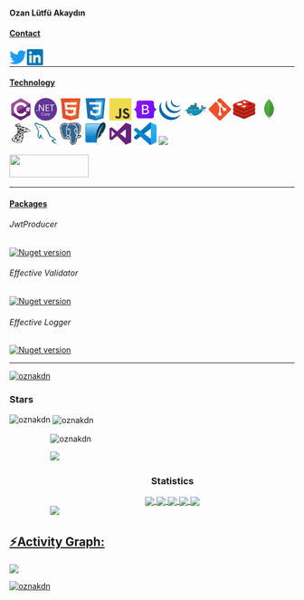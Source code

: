 <h4>Ozan Lütfü Akaydın</h4>

#### <u>Contact</u> ####

[<img align="left" src="https://github.com/devicons/devicon/blob/master/icons/twitter/twitter-original.svg" width="30"/>][Twitter]
[<img align="left" src="https://github.com/devicons/devicon/blob/master/icons/linkedin/linkedin-original.svg" width="30"/>][Linkedin]

<br>
<hr>

#### <u>Technology</u> ####
<p>
<img src="https://github.com/devicons/devicon/blob/master/icons/csharp/csharp-original.svg" width="40">
<img src="https://github.com/devicons/devicon/blob/master/icons/dotnetcore/dotnetcore-original.svg" width="40">
<img src="https://github.com/devicons/devicon/blob/master/icons/html5/html5-original.svg" width="40">
<img src="https://github.com/devicons/devicon/blob/master/icons/css3/css3-original.svg" width="40">
<img src="https://github.com/devicons/devicon/blob/master/icons/javascript/javascript-original.svg" width="40">
<img src="https://github.com/devicons/devicon/blob/master/icons/bootstrap/bootstrap-original.svg" width="40">
<img src="https://github.com/devicons/devicon/blob/master/icons/jquery/jquery-original.svg" width="40">
<img src="https://github.com/devicons/devicon/blob/master/icons/docker/docker-original.svg" width="40">
<img src="https://github.com/devicons/devicon/blob/master/icons/git/git-original.svg" width="40">
<img src="https://github.com/devicons/devicon/blob/master/icons/redis/redis-original.svg" width="40">
<img src="https://github.com/devicons/devicon/blob/master/icons/mongodb/mongodb-original.svg" width="40">
<img src="https://github.com/devicons/devicon/blob/master/icons/microsoftsqlserver/microsoftsqlserver-plain.svg" width="40">
<img src="https://github.com/devicons/devicon/blob/master/icons/mysql/mysql-original.svg" width="40">
<img src="https://github.com/devicons/devicon/blob/master/icons/postgresql/postgresql-original.svg" width="40">
<img src="https://github.com/devicons/devicon/blob/master/icons/sqlite/sqlite-original.svg" width="40">
<img src="https://github.com/devicons/devicon/blob/master/icons/visualstudio/visualstudio-plain.svg" width="40">
<img src="https://github.com/devicons/devicon/blob/master/icons/vscode/vscode-original.svg" width="40">
<img src="https://github.com/flathub/com.getpostman.Postman/blob/master/logo-mark.svg" width="40">
</p>
<p>
<img src="https://encrypted-tbn0.gstatic.com/images?q=tbn:ANd9GcRAxE4exLcE7ycwYjEJ4Pfvw-4zJZmfiIOHxQ0JNcp4luTCUZA3-RLRxYArYq5rYct0ArI&usqp=CAU" width="140" height="40">
</p>

<hr>

#### <u>Packages</u>
###### JwtProducer 
[![Nuget version](https://img.shields.io/nuget/v/JwtProducer.svg?logo=nuget)](https://www.nuget.org/packages/JwtProducer/)
###### Effective Validator 
[![Nuget version](https://img.shields.io/nuget/v/Gleeman.EffectiveValidator.svg?logo=nuget)](https://www.nuget.org/packages/Gleeman.EffectiveValidator)
###### Effective Logger 
[![Nuget version](https://img.shields.io/nuget/v/Gleeman.EffectiveLogger.svg?logo=nuget)](https://www.nuget.org/packages/Gleeman.EffectiveLogger)
<hr>


<p align="left"> <a href="https://github.com/ryo-ma/github-profile-trophy"><img src="https://github-profile-trophy.vercel.app/?username=oznakdn&theme=nord" alt="oznakdn" /></a> </p>

<h3 align="left">Stars</h3>
<img align="left" height="180em" src="https://github-readme-stats.vercel.app/api/top-langs/?username=oznakdn&layout=compact&theme=highcontrast" alt=oznakdn />

<p>&nbsp;<img align="center" height="180em" src="https://github-readme-stats.vercel.app/api?username=oznakdn&show_icons=true&locale=en&theme=highcontrast" alt="oznakdn" /></p>

<p><img align="center" height="180em" src="https://github-readme-streak-stats.herokuapp.com/?user=oznakdn&theme=highcontrast" alt="oznakdn" /></p>

<img src="https://user-images.githubusercontent.com/73097560/115834477-dbab4500-a447-11eb-908a-139a6edaec5c.gif"><h3 align="center">Statistics</h3>
<div align="center">
<a href="https://github.com/oznakdn">
<img align="center" src="http://github-profile-summary-cards.vercel.app/api/cards/stats?username=oznakdn&theme=algolia" height="180em" />
<img align="center" src="http://github-profile-summary-cards.vercel.app/api/cards/most-commit-language?username=oznakdn&theme=algolia" height="180em" />
<img align="center" src="http://github-profile-summary-cards.vercel.app/api/cards/repos-per-language?username=oznakdn&theme=algolia" height="180em" />
<img align="center" src="http://github-profile-summary-cards.vercel.app/api/cards/productive-time?username=oznakdn&theme=algolia" height="180em" />
<img align="center" src="http://github-profile-summary-cards.vercel.app/api/cards/profile-details?username=oznakdn&theme=algolia" height="180em" />
</div>
<img src="https://user-images.githubusercontent.com/73097560/115834477-dbab4500-a447-11eb-908a-139a6edaec5c.gif"><h2 align="left">⚡Activity Graph:</h2>
<img align="center" src="https://github-readme-activity-graph.vercel.app/graph?username=oznakdn&theme=react"/>
<p align="left"> <img src="https://komarev.com/ghpvc/?username=oznakdn&label=Profile%20views&color=0e75b6&style=flat" alt="oznakdn" /> </p>



[Twitter]:https://twitter.com/OzanAkaydin29
[Linkedin]:https://www.linkedin.com/in/ozan-l%C3%BCtf%C3%BC-akaydin/
[Medium]:https://medium.com/@ozanakaydin
[Stackoverflow]:https://stackoverflow.com/users/15339231/ozanakdn
[HackerRank]:https://www.hackerrank.com/ozanakaydin
[CodeWars]:https://coderbyte.com/profile/oznakdn
[LeetCode]:https://leetcode.com/ozanakaydin/
[CodeWars]:https://www.codewars.com/users/oznakdn



